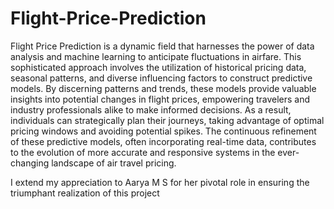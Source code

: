 # Flight-Price-Prediction

Flight Price Prediction is a dynamic field that harnesses the power of data analysis and machine learning to anticipate fluctuations in airfare. This sophisticated approach involves the utilization of historical pricing data, seasonal patterns, and diverse influencing factors to construct predictive models. By discerning patterns and trends, these models provide valuable insights into potential changes in flight prices, empowering travelers and industry professionals alike to make informed decisions. As a result, individuals can strategically plan their journeys, taking advantage of optimal pricing windows and avoiding potential spikes. The continuous refinement of these predictive models, often incorporating real-time data, contributes to the evolution of more accurate and responsive systems in the ever-changing landscape of air travel pricing.

I extend my appreciation to Aarya M S for her pivotal role in ensuring the triumphant realization of this project





